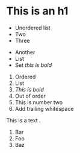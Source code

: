 # This is an h1

- Unordered list
- Two
- Three

* Another
* List
* Set _this is bold_

1. Ordered
2. List
3. _This is bold_
4. Out of order
5. This is number two
6. Add trailing whitespace

This is a text .

1. Bar
2. Foo
3. Baz
